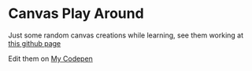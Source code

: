 # Canvas Play Around
Just some random canvas creations while learning, see them working at [this github page](https://henryz00.github.io/Canvas-Play-Around)

Edit them on [My Codepen](https://codepen.io/henryz00/)